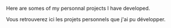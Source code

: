 Here are somes of my personnal projects I have developed.

Vous retrouverez ici les projets personnels que j'ai pu développer.
